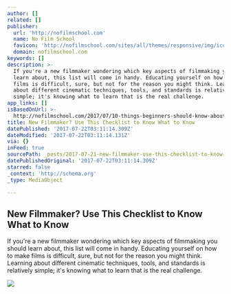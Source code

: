 ```yaml
---
author: []
related: []
publisher:
  url: 'http://nofilmschool.com'
  name: No Film School
  favicon: 'http://nofilmschool.com/sites/all/themes/responsive/img/icons/favicon.ico'
  domain: nofilmschool.com
keywords: []
description: >-
  If you're a new filmmaker wondering which key aspects of filmmaking you should
  learn about, this list will come in handy. Educating yourself on how to make
  films is difficult, sure, but not for the reason you might think. Learning
  about different cinematic techniques, tools, and standards is relatively
  simple; it's knowing what to learn that is the real challenge.
app_links: []
isBasedOnUrl: >-
  http://nofilmschool.com/2017/07/10-things-beginners-should-know-about-when-they-start-making-films
title: New Filmmaker? Use This Checklist to Know What to Know
datePublished: '2017-07-22T03:11:14.309Z'
dateModified: '2017-07-22T03:11:14.131Z'
via: {}
inFeed: true
sourcePath: _posts/2017-07-21-new-filmmaker-use-this-checklist-to-know-what-to-know.md
datePublishedOriginal: '2017-07-22T03:11:14.309Z'
starred: false
_context: 'http://schema.org'
_type: MediaObject

---
```

<article style=""><h1>New Filmmaker? Use This Checklist to Know What to Know</h1><p>If you're a new filmmaker wondering which key aspects of filmmaking you should learn about, this list will come in handy. Educating yourself on how to make films is difficult, sure, but not for the reason you might think. Learning about different cinematic techniques, tools, and standards is relatively simple; it's knowing what to learn that is the real challenge.</p><img src="http://nofilmschool.com/sites/default/files/styles/facebook/public/dslr_0.jpg?itok=LIgKZVhM" /></article>